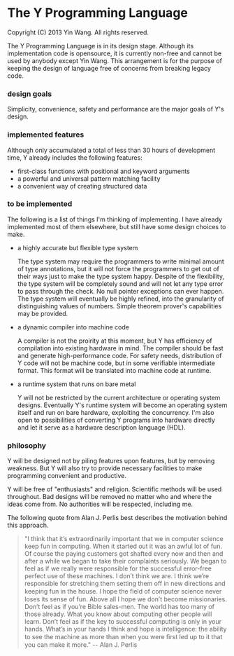 # The Y Programming Language

Copyright (C) 2013 Yin Wang. All rights reserved.

The Y Programming Language is in its design stage. Although its implementation
code is opensource, it is currently non-free and cannot be used by anybody
except Yin Wang. This arrangement is for the purpose of keeping the design of
language free of concerns from breaking legacy code.



### design goals

Simplicity, convenience, safety and performance are the major goals of Y's
design.



### implemented features

Although only accumulated a total of less than 30 hours of development time, Y
already includes the following features:

* first-class functions with positional and keyword arguments
* a powerful and universal pattern matching facility
* a convenient way of creating structured data



### to be implemented

The following is a list of things I'm thinking of implementing. I have already
implemented most of them elsewhere, but still have some design choices to make.


* a highly accurate but flexible type system

  The type system may require the programmers to write minimal amount of type
annotations, but it will not force the programmers to get out of their ways just
to make the type system happy. Despite of the flexibility, the type system will
be completely sound and will not let any type error to pass through the check.
No null pointer exceptions can ever happen. The type system will eventually be
highly refined, into the granularity of distinguishing values of numbers. Simple
theorem prover's capabilities may be provided.


* a dynamic compiler into machine code

  A compiler is not the proirity at this moment, but Y has efficiency of
compilation into existing hardware in mind. The compiler should be fast and
generate high-performance code. For safety needs, distribution of Y code will
not be machine code, but in some verifiable intermediate format. This format
will be translated into machine code at runtime.


* a runtime system that runs on bare metal

  Y will not be restricted by the current architecture or operating system
designs. Eventually Y's runtime system will become an operating system itself
and run on bare hardware, exploiting the concurrency. I'm also open to
possibilities of converting Y programs into hardware directly and let it serve
as a hardware description language (HDL).



### philosophy

Y will be designed not by piling features upon features, but by removing
weakness. But Y will also try to provide necessary facilities to make
programming convenient and productive.

Y will be free of "enthusiasts" and religion. Scientific methods will be used
throughout. Bad designs will be removed no matter who and where the ideas come
from. No authorities will be respected, including me.

The following quote from Alan J. Perlis best describes the motivation behind
this approach.


> "I think that it’s extraordinarily important that we in computer science keep
> fun in computing. When it started out it was an awful lot of fun. Of course
> the paying customers got shafted every now and then and after a while we began
> to take their complaints seriously. We began to feel as if we really were
> responsible for the successful error-free perfect use of these machines. I
> don’t think we are. I think we’re responsible for stretching them setting them
> off in new directions and keeping fun in the house. I hope the ﬁeld of
> computer science never loses its sense of fun. Above all I hope we don’t
> become missionaries. Don’t feel as if you’re Bible sales-men. The world has
> too many of those already. What you know about computing other people will
> learn. Don’t feel as if the key to successful computing is only in your hands.
> What’s in your hands I think and hope is intelligence: the ability to see the
> machine as more than when you were ﬁrst led up to it that you can make it
> more." -- Alan J. Perlis
